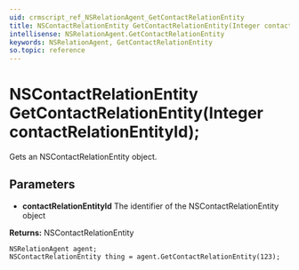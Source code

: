 ```yaml
---
uid: crmscript_ref_NSRelationAgent_GetContactRelationEntity
title: NSContactRelationEntity GetContactRelationEntity(Integer contactRelationEntityId);
intellisense: NSRelationAgent.GetContactRelationEntity
keywords: NSRelationAgent, GetContactRelationEntity
so.topic: reference
---
```


# NSContactRelationEntity GetContactRelationEntity(Integer contactRelationEntityId);

Gets an NSContactRelationEntity object.

## Parameters

* **contactRelationEntityId** The identifier of the NSContactRelationEntity object

**Returns:** NSContactRelationEntity

```crmscript
NSRelationAgent agent;
NSContactRelationEntity thing = agent.GetContactRelationEntity(123);
```

